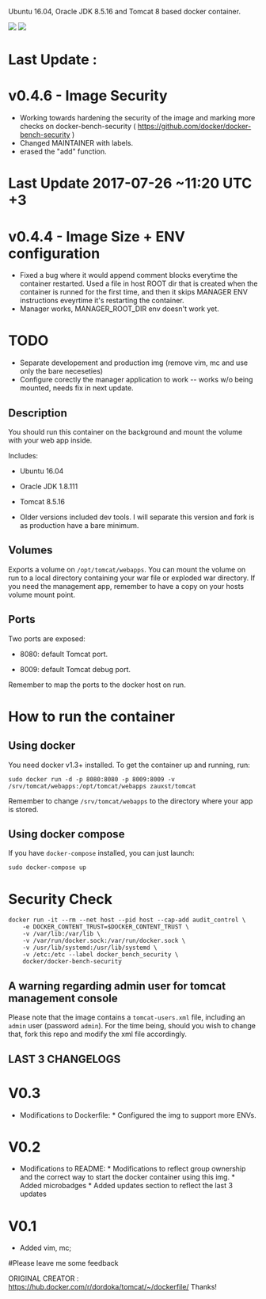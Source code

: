 
Ubuntu 16.04, Oracle JDK 8.5.16 and Tomcat 8 based docker container.

[![](https://images.microbadger.com/badges/version/zauxst/tomcat.svg)](https://microbadger.com/images/zauxst/tomcat "Get your own version badge on microbadger.com") [![](https://images.microbadger.com/badges/image/zauxst/tomcat.svg)](https://microbadger.com/images/zauxst/tomcat "Get your own image badge on microbadger.com")


# Last Update : 
# v0.4.6 - Image Security
 - Working towards hardening the security of the image and marking more checks on docker-bench-security ( https://github.com/docker/docker-bench-security )
 - Changed MAINTAINER with labels.
 - erased the "add" function.

# Last Update 2017-07-26 ~11:20 UTC +3
# v0.4.4 - Image Size + ENV configuration
 - Fixed a bug where it would append comment blocks everytime the container restarted. Used a file in host ROOT dir that is created when the container is runned for the first time, and then it skips MANAGER ENV instructions eveyrtime it's restarting the container.
 - Manager works, MANAGER_ROOT_DIR env doesn't work yet.

# TODO
 * Separate developement and production img (remove vim, mc and use only the bare neceseties)
 * Configure corectly the manager application to work -- works w/o being mounted, needs fix in next update.


## Description
You should run this container on the background and mount the volume with your web app inside.

Includes:
 - Ubuntu 16.04
 - Oracle JDK 1.8.111
 - Tomcat 8.5.16
 
 - Older versions included dev tools. I will separate this version and fork is as production have a bare minimum.
  
## Volumes
Exports a volume on `/opt/tomcat/webapps`.
You can mount the volume on run to a local directory containing your war file or exploded war directory.
If you need the management app, remember to have a copy on your hosts volume mount point.

## Ports
Two ports are exposed:

 - 8080: default Tomcat port.
  
 - 8009: default Tomcat debug port.

Remember to map the ports to the docker host on run.


# How to run the container
## Using docker
You need docker v1.3+ installed. To get the container up and running, run:
 
```
sudo docker run -d -p 8080:8080 -p 8009:8009 -v /srv/tomcat/webapps:/opt/tomcat/webapps zauxst/tomcat
```
Remember to change `/srv/tomcat/webapps` to the directory where your app is stored.

## Using docker compose
If you have `docker-compose` installed, you can just launch:

```
sudo docker-compose up
```

# Security Check
```
docker run -it --rm --net host --pid host --cap-add audit_control \
    -e DOCKER_CONTENT_TRUST=$DOCKER_CONTENT_TRUST \
    -v /var/lib:/var/lib \
    -v /var/run/docker.sock:/var/run/docker.sock \
    -v /usr/lib/systemd:/usr/lib/systemd \
    -v /etc:/etc --label docker_bench_security \
    docker/docker-bench-security
```

## A warning regarding admin user for tomcat management console
Please note that the image contains a `tomcat-users.xml` file, including an `admin` user (password `admin`). For the time being, should you wish to change that, fork this repo and modify the xml file accordingly.


## LAST 3 CHANGELOGS
# V0.3
 - Modifications to Dockerfile:
        * Configured the img to support more ENVs.

# V0.2
 - Modifications to README:
        * Modifications to reflect group ownership and the correct way to start the docker container using this img.
        * Added microbadges
        * Added updates section to reflect the last 3 updates

# V0.1
 - Added vim, mc;


#Please leave me some feedback

ORIGINAL CREATOR : https://hub.docker.com/r/dordoka/tomcat/~/dockerfile/ 
Thanks!
